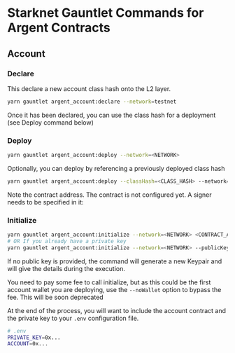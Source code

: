 # Starknet Gauntlet Commands for Argent Contracts

## Account

### Declare

This declare a new account class hash onto the L2 layer.

```bash
yarn gauntlet argent_account:declare --network=testnet
```

Once it has been declared, you can use the class hash for a deployment (see Deploy command below)

### Deploy

```bash
yarn gauntlet argent_account:deploy --network=<NETWORK>
```

Optionally, you can deploy by referencing a previously deployed class hash

```bash
yarn gauntlet argent_account:deploy --classHash=<CLASS_HASH> --network=<NETWORK>
```

Note the contract address. The contract is not configured yet. A signer needs to be specified in it:



### Initialize

```bash
yarn gauntlet argent_account:initialize --network=<NETWORK> <CONTRACT_ADDRESS>
# OR If you already have a private key
yarn gauntlet argent_account:initialize --network=<NETWORK> --publicKey=<PUBLIC_KEY> <CONTRACT_ADDRESS>
```

If no public key is provided, the command will generate a new Keypair and will give the details during the execution.

You need to pay some fee to call initialize, but as this could be the first account wallet you are deploying, use the `--noWallet` option to bypass the fee. This will be soon deprecated

At the end of the process, you will want to include the account contract and the private key to your `.env` configuration file.

```bash
# .env
PRIVATE_KEY=0x...
ACCOUNT=0x...
```
